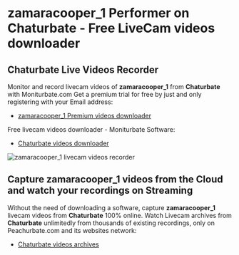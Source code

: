# zamaracooper_1 Performer on Chaturbate - Free LiveCam videos downloader

## Chaturbate Live Videos Recorder

Monitor and record livecam videos of **zamaracooper_1** from **Chaturbate** with Moniturbate.com
Get a premium trial for free by just and only registering with your Email address:
* [zamaracooper_1 Premium videos downloader](https://moniturbate.com/request-demo-licence-key.html)

Free livecam videos downloader - Moniturbate Software:
* [Chaturbate videos downloader](https://moniturbate.com/moniturbate-download-software.html)

![zamaracooper_1 livecam videos recorder](https://peachurnet.com/templates/moniturbate-software.png)


## Capture zamaracooper_1 videos from the Cloud and watch your recordings on Streaming

Without the need of downloading a software, capture **zamaracooper_1** livecam videos from **Chaturbate** 100% online.
Watch Livecam archives from **Chaturbate** unlimitedly from thousands of existing recordings, only on Peachurbate.com and its websites network:
* [Chaturbate videos archives](https://peachurnet.com/)